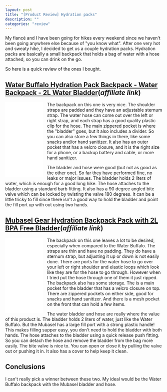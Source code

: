 ```yaml
---
layout: post
title: "[Product Review] Hydration packs"
description: ""
categories: "review"
---
```


My fiancé and I have been going for hikes every weekend since we haven't been going anywhere else because of "you know what". After one very hot and sweaty hike, I decided to get us a couple hydration packs. Hydration packs are basically a small backpack that holds a bag of water with a hose attached, so you can drink on the go.

So here is a quick review of the ones I bought.

## [Water Buffalo Hydration Pack Backpack - Water Backpack - 2L Water Bladder](https://amzn.to/3jgklif)(_affiliate link_)

<iframe style="width:120px;height:240px;float:left;padding-right:1em;" marginwidth="0" marginheight="0" scrolling="no" frameborder="0" src="//ws-na.amazon-adsystem.com/widgets/q?ServiceVersion=20070822&OneJS=1&Operation=GetAdHtml&MarketPlace=US&source=ss&ref=as_ss_li_til&ad_type=product_link&tracking_id=ianmccallcode-20&language=en_US&marketplace=amazon&region=US&placement=B07FTQXTP9&asins=B07FTQXTP9&linkId=ad0d99e2cdecc7200138bdc0e989c5c6&show_border=true&link_opens_in_new_window=true"></iframe>

The backpack on this one is very nice. The shoulder straps are padded and they have an adjustable sternum strap. The water hose can come out over the left or right strap, and each strap has a good quality plastic clip for the hose. The main zippered pocket is where the "bladder" goes, but it also includes a divider. So you can also store a few things in there, like some snacks and/or hand sanitizer. It also has an outer pocket that has a velcro closure, and it is the right size for a phone, or a backup battery and cable, or more hand sanitizer.

The bladder and hose were good (but not as good as the other one). So far they have performed fine, no leaks or major issues. The bladder holds 2 liters of water, which is enough for a good long hike. The hose attaches to the bladder using a standard barb fitting. It also has a 90 degree angled bite valve which can be locked by twisting the valve 180 degrees. It can be a little tricky to fill since there isn't a good way to hold the bladder and point the fill port up with out using two hands.

## [Mubasel Gear Hydration Backpack Pack with 2L BPA Free Bladder](https://amzn.to/2WvwLZV)(_affiliate link_)

<iframe style="width:120px;height:240px;float:left;padding-right:1em;" marginwidth="0" marginheight="0" scrolling="no" frameborder="0" src="//ws-na.amazon-adsystem.com/widgets/q?ServiceVersion=20070822&OneJS=1&Operation=GetAdHtml&MarketPlace=US&source=ss&ref=as_ss_li_til&ad_type=product_link&tracking_id=ianmccallcode-20&language=en_US&marketplace=amazon&region=US&placement=B015GONGTG&asins=B015GONGTG&linkId=2d1039d0af524b79931839448c1f925a&show_border=true&link_opens_in_new_window=true"></iframe>

The backpack on this one leaves a lot to be desired, especially when compared to the Water Buffalo. The straps are thin and have no padding. They do have a sternum strap, but adjusting it up or down is not easily done. There are ports for the water hose to go over your left or right shoulder and elastic loops which look like they are for the hose to go through. However when I tried put the hose through one of them it just ripped. The backpack also has some storage. The is a main pocket for the bladder that has a velcro closure on top. There are zippered pockets on either side, good for snacks and hand sanitizer. And there is a mesh pocket on the front that can hold a few items.

The water bladder and hose are really where the value of this product is. The bladder holds 2 liters of water, just like the Water Buffalo. But the Mubasel has a large fill port with a strong plastic handle! This makes filling supper easy, you don't need to hold the bladder with both hands. The hose attaches to the bladder using a quick release push fitting. So you can detach the hose and remove the bladder from the bag more easily. The bite valve is nice to. You can open or close it by pulling the valve out or pushing it in. It also has a cover to help keep it clean.

## Conclusions

I can't really pick a winner between these two. My ideal would be the Water Buffalo backpack with the Mubasel bladder and hose.
